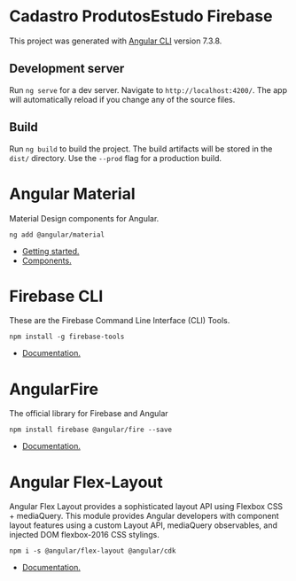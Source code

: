 # Cadastro ProdutosEstudo Firebase

This project was generated with [Angular CLI](https://github.com/angular/angular-cli) version 7.3.8.

## Development server

Run `ng serve` for a dev server. Navigate to `http://localhost:4200/`. The app will automatically reload if you change any of the source files.

## Build

Run `ng build` to build the project. The build artifacts will be stored in the `dist/` directory. Use the `--prod` flag for a production build.

# Angular Material
Material Design components for Angular.

```
ng add @angular/material
```

- [Getting started.](https://material.angular.io/guide/getting-started)
- [Components.](https://material.angular.io/components/categories)

# Firebase CLI

These are the Firebase Command Line Interface (CLI) Tools.

```
npm install -g firebase-tools
```

- [Documentation.](https://github.com/firebase/firebase-tools)

# AngularFire

The official library for Firebase and Angular

```
npm install firebase @angular/fire --save
```

- [Documentation.](https://github.com/angular/angularfire2)

# Angular Flex-Layout

Angular Flex Layout provides a sophisticated layout API using Flexbox CSS + mediaQuery. This module provides Angular developers with component layout features using a custom Layout API, mediaQuery observables, and injected DOM flexbox-2016 CSS stylings.

```
npm i -s @angular/flex-layout @angular/cdk
```

- [Documentation.](https://github.com/angular/flex-layout)



